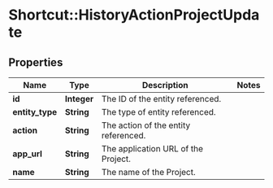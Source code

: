 # Shortcut::HistoryActionProjectUpdate

## Properties
Name | Type | Description | Notes
------------ | ------------- | ------------- | -------------
**id** | **Integer** | The ID of the entity referenced. | 
**entity_type** | **String** | The type of entity referenced. | 
**action** | **String** | The action of the entity referenced. | 
**app_url** | **String** | The application URL of the Project. | 
**name** | **String** | The name of the Project. | 

